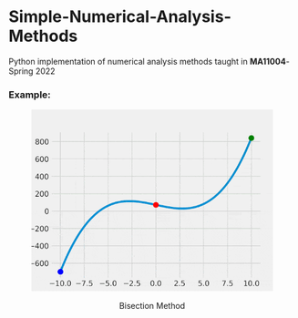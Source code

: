 # Simple-Numerical-Analysis-Methods

Python implementation of numerical analysis methods taught in **MA11004**-Spring 2022

### **Example**:
<figure>
    <p align="center">
        
<img src="./gifs/bisection.gif">
<figcaption align=center>Bisection Method</figcaption>
    </p>
</figure>


